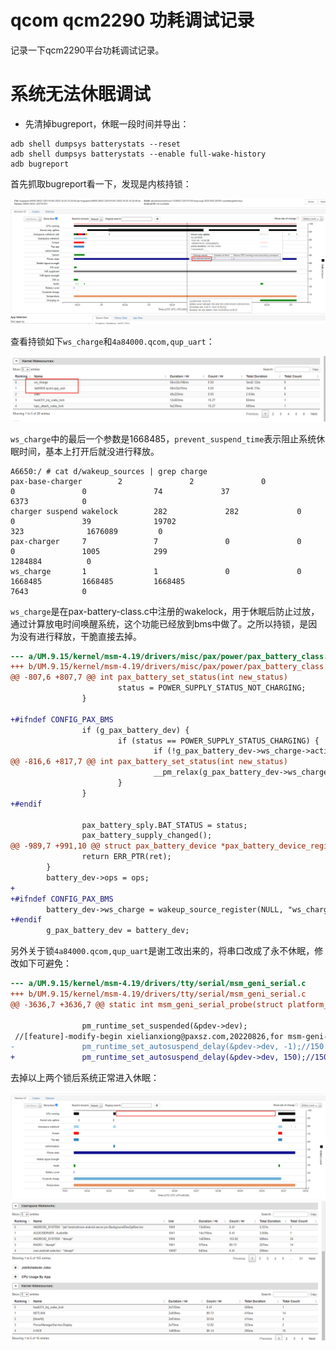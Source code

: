 # qcom qcm2290 功耗调试记录

记录一下qcm2290平台功耗调试记录。

# 系统无法休眠调试

* 先清掉bugreport，休眠一段时间并导出：
```
adb shell dumpsys batterystats --reset
adb shell dumpsys batterystats --enable full-wake-history
adb bugreport
```

首先抓取bugreport看一下，发现是内核持锁：

![0004_0000.png](images/0004_0000.png)

查看持锁如下`ws_charge`和`4a84000.qcom,qup_uart`：

![0004_0001.png](images/0004_0001.png)


`ws_charge`中的最后一个参数是1668485，`prevent_suspend_time`表示阻止系统休眠时间，基本上打开后就没进行释放。
```
A6650:/ # cat d/wakeup_sources | grep charge
pax-base-charger        2               2               0               0               0               74             37
6373            0
charger suspend wakelock        282             282             0               0               39              19702                                                                                                                       323              1676089         0
pax-charger     7               7               0               0               0               1005            299                                                                                                                         1284884          0
ws_charge       1               1               0               0               1668485         1668485         1668485
7643            0
```

`ws_charge`是在pax-battery-class.c中注册的wakelock，用于休眠后防止过放，通过计算放电时间唤醒系统，这个功能已经放到bms中做了。之所以持锁，是因为没有进行释放，干脆直接去掉。
```diff
--- a/UM.9.15/kernel/msm-4.19/drivers/misc/pax/power/pax_battery_class.c
+++ b/UM.9.15/kernel/msm-4.19/drivers/misc/pax/power/pax_battery_class.c
@@ -807,6 +807,7 @@ int pax_battery_set_status(int new_status)
                        status = POWER_SUPPLY_STATUS_NOT_CHARGING;
                }

+#ifndef CONFIG_PAX_BMS
                if (g_pax_battery_dev) {
                        if (status == POWER_SUPPLY_STATUS_CHARGING) {
                                if (!g_pax_battery_dev->ws_charge->active)
@@ -816,6 +817,7 @@ int pax_battery_set_status(int new_status)
                                __pm_relax(g_pax_battery_dev->ws_charge);
                        }
                }
+#endif

                pax_battery_sply.BAT_STATUS = status;
                pax_battery_supply_changed();
@@ -989,7 +991,10 @@ struct pax_battery_device *pax_battery_device_register(const char *name,
                return ERR_PTR(ret);
        }
        battery_dev->ops = ops;
+
+#ifndef CONFIG_PAX_BMS
        battery_dev->ws_charge = wakeup_source_register(NULL, "ws_charge");
+#endif
        g_pax_battery_dev = battery_dev;
```

另外关于锁`4a84000.qcom,qup_uart`是谢工改出来的，将串口改成了永不休眠，修改如下可避免：
```diff
--- a/UM.9.15/kernel/msm-4.19/drivers/tty/serial/msm_geni_serial.c
+++ b/UM.9.15/kernel/msm-4.19/drivers/tty/serial/msm_geni_serial.c
@@ -3636,7 +3636,7 @@ static int msm_geni_serial_probe(struct platform_device *pdev)

                pm_runtime_set_suspended(&pdev->dev);
 //[feature]-modify-begin xielianxiong@paxsz.com,20220826,for msm-geni-serial-hs uart close auto sleep
-               pm_runtime_set_autosuspend_delay(&pdev->dev, -1);//150
+               pm_runtime_set_autosuspend_delay(&pdev->dev, 150);//150
```

去掉以上两个锁后系统正常进入休眠：

![0004_0002.png](images/0004_0002.png)
![0004_0003.png](images/0004_0003.png)